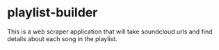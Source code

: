# playlist-builder

This is a web scraper application that will take soundcloud urls and find details about each song in the playlist.
